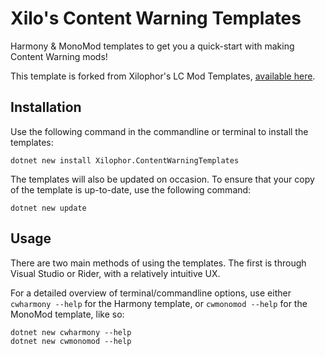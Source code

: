 # Xilo's Content Warning Templates

Harmony & MonoMod templates to get you a quick-start with making Content Warning mods!

This template is forked from Xilophor's LC Mod Templates, [available here](https://github.com/Xilophor/Lethal-Company-Mod-Templates).

## Installation

Use the following command in the commandline or terminal to install the templates:

```shell
dotnet new install Xilophor.ContentWarningTemplates
```

The templates will also be updated on occasion. To ensure that your copy of the template is up-to-date, use the following command:

```shell
dotnet new update
```

## Usage

There are two main methods of using the templates. The first is through Visual Studio or Rider, with a relatively intuitive UX.

For a detailed overview of terminal/commandline options, use either `cwharmony --help` for the Harmony template, or `cwmonomod --help` for the MonoMod template, like so:

```shell
dotnet new cwharmony --help
dotnet new cwmonomod --help
```
